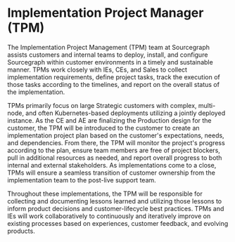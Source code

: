# Implementation Project Manager (TPM)

The Implementation Project Management (TPM) team at Sourcegraph assists customers and internal teams to deploy, install, and configure Sourcegraph within customer environments in a timely and sustainable manner. TPMs work closely with IEs, CEs, and Sales to collect implementation requirements, define project tasks, track the execution of those tasks according to the timelines, and report on the overall status of the implementation.

TPMs primarily focus on large Strategic customers with complex, multi-node, and often Kubernetes-based deployments utilizing a jointly deployed instance. As the CE and AE are finalizing the Production design for the customer, the TPM will be introduced to the customer to create an implementation project plan based on the customer's expectations, needs, and dependencies. From there, the TPM will monitor the project's progress according to the plan, ensure team members are free of project blockers, pull in additional resources as needed, and report overall progress to both internal and external stakeholders. As implementations come to a close, TPMs will ensure a seamless transition of customer ownership from the implementation team to the post-live support team.

Throughout these implementations, the TPM will be responsible for collecting and documenting lessons learned and utilizing those lessons to inform product decisions and customer-lifecycle best practices. TPMs and IEs will work collaboratively to continuously and iteratively improve on existing processes based on experiences, customer feedback, and evolving products.
